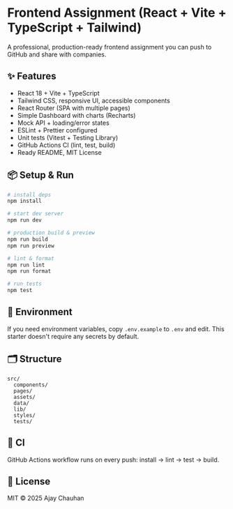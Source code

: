 # Frontend Assignment (React + Vite + TypeScript + Tailwind)

A professional, production-ready frontend assignment you can push to GitHub and share with companies.

## ✨ Features
- React 18 + Vite + TypeScript
- Tailwind CSS, responsive UI, accessible components
- React Router (SPA with multiple pages)
- Simple Dashboard with charts (Recharts)
- Mock API + loading/error states
- ESLint + Prettier configured
- Unit tests (Vitest + Testing Library)
- GitHub Actions CI (lint, test, build)
- Ready README, MIT License

## 📦 Setup & Run
```bash
# install deps
npm install

# start dev server
npm run dev

# production build & preview
npm run build
npm run preview

# lint & format
npm run lint
npm run format

# run tests
npm test
```

## 🔧 Environment
If you need environment variables, copy `.env.example` to `.env` and edit.
This starter doesn't require any secrets by default.

## 🗂️ Structure
```
src/
  components/
  pages/
  assets/
  data/
  lib/
  styles/
  tests/
```

## 🧪 CI
GitHub Actions workflow runs on every push: install → lint → test → build.

## 📄 License
MIT © 2025 Ajay Chauhan
